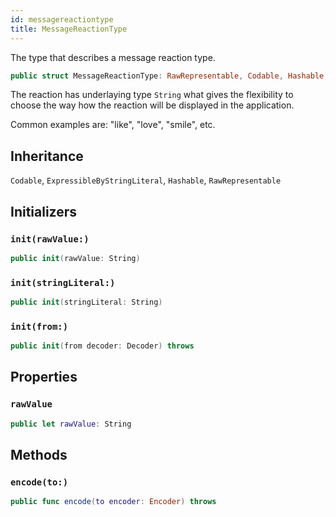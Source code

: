 ```yaml
---
id: messagereactiontype 
title: MessageReactionType
--- 
```


The type that describes a message reaction type.

``` swift
public struct MessageReactionType: RawRepresentable, Codable, Hashable, ExpressibleByStringLiteral 
```

The reaction has underlaying type `String` what gives the flexibility to choose the way how the reaction
will be displayed in the application.

Common examples are: "like", "love", "smile", etc.

## Inheritance

`Codable`, `ExpressibleByStringLiteral`, `Hashable`, `RawRepresentable`

## Initializers

### `init(rawValue:)`

``` swift
public init(rawValue: String) 
```

### `init(stringLiteral:)`

``` swift
public init(stringLiteral: String) 
```

### `init(from:)`

``` swift
public init(from decoder: Decoder) throws 
```

## Properties

### `rawValue`

``` swift
public let rawValue: String
```

## Methods

### `encode(to:)`

``` swift
public func encode(to encoder: Encoder) throws 
```
